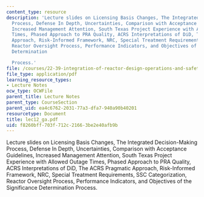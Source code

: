 ```yaml
---
content_type: resource
description: 'Lecture slides on Licensing Basis Changes, The Integrated Decision-Making
  Process, Defense In Depth, Uncertainties, Comparison with Acceptance Guidelines,
  Increased Management Attention, South Texas Project Experience with Allowed Outage
  Times, Phased Approach to PRA Quality, ACRS Interpretations of DiD, The ACRS Pragmatic
  Approach, Risk-Informed Framework, NRC, Special Treatment Requirements, SSC Categorization,
  Reactor Oversight Process, Performance Indicators, and Objectives of the Significance
  Determination

  Process.'
file: /courses/22-39-integration-of-reactor-design-operations-and-safety-fall-2006/f8260bff703f712c21663be2e40afb9b_lec12_ga.pdf
file_type: application/pdf
learning_resource_types:
- Lecture Notes
ocw_type: OCWFile
parent_title: Lecture Notes
parent_type: CourseSection
parent_uid: ea4c6762-2031-77a3-dfa7-940a90b40201
resourcetype: Document
title: lec12_ga.pdf
uid: f8260bff-703f-712c-2166-3be2e40afb9b
---
```

Lecture slides on Licensing Basis Changes, The Integrated Decision-Making Process, Defense In Depth, Uncertainties, Comparison with Acceptance Guidelines, Increased Management Attention, South Texas Project Experience with Allowed Outage Times, Phased Approach to PRA Quality, ACRS Interpretations of DiD, The ACRS Pragmatic Approach, Risk-Informed Framework, NRC, Special Treatment Requirements, SSC Categorization, Reactor Oversight Process, Performance Indicators, and Objectives of the Significance Determination
Process.

